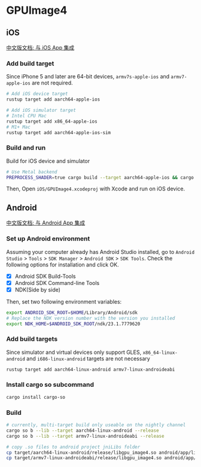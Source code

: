 # GPUImage4


## **iOS**
[中文版文档: 与 iOS App 集成](https://jinleili.github.io/learn-wgpu-zh/integration-and-debugging/ios/)

### Add build target

Since iPhone 5 and later are 64-bit devices, `armv7s-apple-ios` and `armv7-apple-ios` are not required.

```sh
# Add iOS device target
rustup target add aarch64-apple-ios 

# Add iOS simulator target
# Intel CPU Mac
rustup target add x86_64-apple-ios
# M1+ Mac
rustup target add aarch64-apple-ios-sim
```

### Build and run
Build for iOS device and simulator
```sh
# Use Metal backend
PREPROCESS_SHADER=true cargo build --target aarch64-apple-ios && cargo build --target <aarch64-apple-ios-sim or x86_64-apple-ios>
```

Then, Open `iOS/GPUImage4.xcodeproj` with Xcode and run on iOS device. 


## **Android**
[中文版文档: 与 Android App 集成](https://jinleili.github.io/learn-wgpu-zh/integration-and-debugging/android/)

### Set up Android environment

Assuming your computer already has Android Studio installed, go to `Android Studio` > `Tools` > `SDK Manager` > `Android SDK` > `SDK Tools`. Check the following options for installation and click OK. 

- [x] Android SDK Build-Tools
- [x] Android SDK Command-line Tools
- [x] NDK(Side by side)

Then, set two following environment variables:

```sh
export ANDROID_SDK_ROOT=$HOME/Library/Android/sdk
# Replace the NDK version number with the version you installed 
export NDK_HOME=$ANDROID_SDK_ROOT/ndk/23.1.7779620
```

### Add build targets

Since simulator and virtual devices only support GLES, `x86_64-linux-android` and `i686-linux-android` targets are not necessary
```sh
rustup target add aarch64-linux-android armv7-linux-androideabi
```
### Install cargo so subcommand
```sh
cargo install cargo-so
```

### Build
```sh
# currently, multi-target build only useable on the nightly channel
cargo so b --lib --target aarch64-linux-android --release
cargo so b --lib --target armv7-linux-androideabi --release

# copy .so files to android project jniLibs folder
cp target/aarch64-linux-android/release/libgpu_image4.so android/app/libs/arm64-v8a/libgpu_image4.so
cp target/armv7-linux-androideabi/release/libgpu_image4.so android/app/libs/armeabi-v7a/libgpu_image4.so
```
